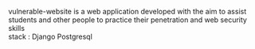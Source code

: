 vulnerable-website is a web application developed with the aim to assist students and other people to practice their penetration and web security skills  
stack : 
  Django
  Postgresql 


